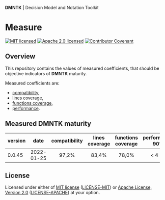 **DMNTK** | Decision Model and Notation Toolkit

# Measure

[![MIT licensed][mit-badge]][mit-url]
[![Apache 2.0 licensed][apache-badge]][apache-url]
[![Contributor Covenant][coc-badge]](CODE_OF_CONDUCT.md)

[mit-badge]: https://img.shields.io/badge/License-MIT-blue.svg
[mit-url]: LICENSE-MIT
[apache-badge]: https://img.shields.io/badge/License-Apache%202.0-blue.svg
[apache-url]: LICENSE-APACHE
[coc-badge]: https://img.shields.io/badge/Contributor%20Covenant-2.1-4baaaa.svg

## Overview

This repository contains the values of measured coefficients,
that should be objective indicators of **DMNTK** maturity.

Measured coefficients are:
- [compatibility](./compatibility/README.md),
- [lines coverage](./coverage/README.md),
- [functions coverage](./coverage/README.md),
- [performance](./performance/README.md).

## Measured DMNTK maturity

| version |     date      | compatibility | lines<br/>coverage | functions<br/>coverage | performance<br/>90% | performance<br/>99% |
|---------|:-------------:|:-------------:|:------------------:|:----------------------:|:-------------------:|:-------------------:|
| 0.0.45  |  2022-01-25   |     97,2%     |       83,4%        |         78,0%          |       < 4 ms        |       < 48 ms       |

## License

Licensed under either of
[MIT license](https://opensource.org/licenses/MIT) ([LICENSE-MIT](https://github.com/dmntk/dmntk.rs/blob/main/LICENSE-MIT)) or
[Apache License, Version 2.0](https://www.apache.org/licenses/LICENSE-2.0) ([LICENSE-APACHE](https://github.com/dmntk/dmntk.rs/blob/main/LICENSE-APACHE))
at your option.
